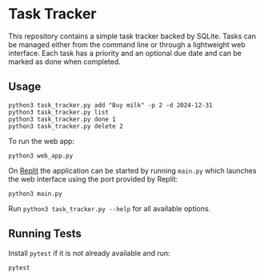 # Task Tracker

This repository contains a simple task tracker backed by SQLite. Tasks can be managed either from the command line or through a lightweight web interface. Each task has a priority and an optional due date and can be marked as done when completed.

## Usage

```
python3 task_tracker.py add "Buy milk" -p 2 -d 2024-12-31
python3 task_tracker.py list
python3 task_tracker.py done 1
python3 task_tracker.py delete 2
```

To run the web app:

```
python3 web_app.py
```

On [Replit](https://replit.com) the application can be started by running
`main.py` which launches the web interface using the port provided by Replit:

```
python3 main.py
```

Run `python3 task_tracker.py --help` for all available options.

## Running Tests

Install `pytest` if it is not already available and run:

```
pytest
```
